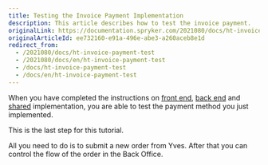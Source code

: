 ```yaml
---
title: Testing the Invoice Payment Implementation
description: This article describes how to test the invoice payment.
originalLink: https://documentation.spryker.com/2021080/docs/ht-invoice-payment-test
originalArticleId: ee732160-e91a-496e-abe3-a260aceb8e1d
redirect_from:
  - /2021080/docs/ht-invoice-payment-test
  - /2021080/docs/en/ht-invoice-payment-test
  - /docs/ht-invoice-payment-test
  - /docs/en/ht-invoice-payment-test
---
```


When you have completed the instructions on [front end](/docs/scos/dev/developer-guides/{{page.version}}/development-guide/back-end/data-manipulation/payment-methods/invoice/implementing-invoice-payment-in-front-end.html), [back end](/docs/scos/dev/developer-guides/{{page.version}}/development-guide/back-end/data-manipulation/payment-methods/invoice/implementing-invoice-payment-in-back-end.html) and [shared](/docs/scos/dev/developer-guides/{{page.version}}/development-guide/back-end/data-manipulation/payment-methods/invoice/implementing-invoice-payment-in-front-end.html-be-shared) implementation, you are able to test the payment method you just implemented.

 This is the last step for this tutorial.

All you need to do is to submit a new order from Yves. After that you can control the flow of the order in the Back Office.

